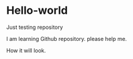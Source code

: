 # Hello-world
Just testing repository

I am learning Github repository. 
please help me.


How it will look.
